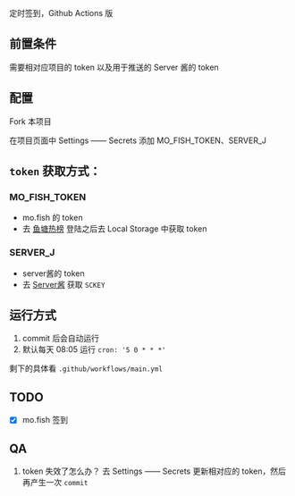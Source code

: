 定时签到，Github Actions 版

## 前置条件
需要相对应项目的 token 以及用于推送的 Server 酱的 token

## 配置
Fork 本项目

在项目页面中 Settings —— Secrets 添加 MO_FISH_TOKEN、SERVER_J

## `token` 获取方式：
### MO_FISH_TOKEN 
- mo.fish 的 token
- 去 [鱼塘热榜](https://mo.fish/) 登陆之后去 Local Storage 中获取 token


### SERVER_J
- server酱的 token
- 去 [Server酱](http://sc.ftqq.com/?c=code) 获取 `SCKEY`

## 运行方式
1) commit 后会自动运行
2) 默认每天 08:05 运行 `cron: '5 0 * * *'`

剩下的具体看 `.github/workflows/main.yml`

## TODO
- [x] mo.fish 签到

## QA
1) token 失效了怎么办？
   去 Settings —— Secrets 更新相对应的 token，然后再产生一次 `commit` 
